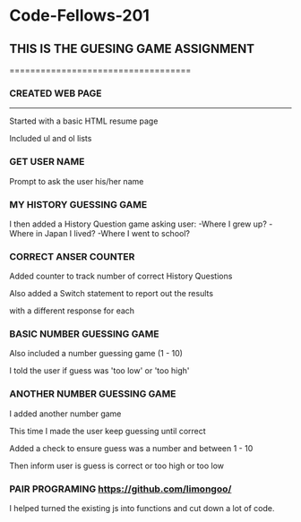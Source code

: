# Code-Fellows-201

## THIS IS THE GUESING GAME ASSIGNMENT
===================================

### CREATED WEB PAGE
----------------
  Started with a basic HTML resume page

  Included ul and ol lists

### GET USER NAME
  Prompt to ask the user his/her name

### MY HISTORY GUESSING GAME
  I then added a History Question game asking user:
    -Where I grew up?
    -Where in Japan I lived?
    -Where I went to school?

### CORRECT ANSER COUNTER
  Added counter to track number of correct History Questions

  Also added a Switch statement to report out the results

  with a different response for each

### BASIC NUMBER GUESSING GAME
  Also included a number guessing game (1 - 10)

  I told the user if guess was 'too low' or 'too high'

### ANOTHER NUMBER GUESSING GAME
  I added another number game

  This time I made the user keep guessing until correct

  Added a check to ensure guess was a number and between 1 - 10

  Then inform user is guess is correct or too high or too low

### PAIR PROGRAMING https://github.com/limongoo/
  I helped turned the existing js into functions and cut down a lot of code.
